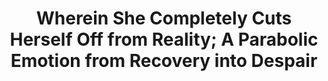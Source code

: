 ---
layout: project
title: Wherein She Completely Cuts Herself Off from Reality; A Parabolic Emotion from Recovery into Despair
blurb: My Bachelors degree dissertation project. An anthology of indefinitely repeatable poetic games.
year: 2024

id: parabolic
category: games
tags: games academia

screenshot-width: 480
screenshot-height: 270
screenshots: 5

links:
    - text: "itch.io"
      link: "https://kimeraroyal.itch.io/parabolic-emotion"
    - text: "Indiepocalypse #56"
      link: "https://pizzapranks.itch.io/indiepocalypse-56"
    - text: "ACM Hypertext Extended Abstract"
      link: "https://dl.acm.org/doi/10.1145/3648188.3676182"
---